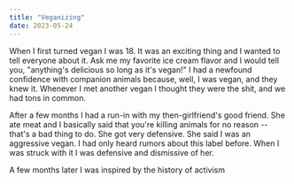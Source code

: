 ```yaml
---
title: "Veganizing"
date: 2023-05-24
---
```


When I first turned vegan I was 18. It was an exciting thing and I wanted to tell everyone about it. Ask me my favorite ice cream flavor and I would tell you, "anything's delicious so long as it's vegan!" I had a newfound confidence with companion animals because, well, I was vegan, and they knew it. Whenever I met another vegan I thought they were the shit, and we had tons in common.


After a few months I had a run-in with my then-girlfriend's good friend. She ate meat and I basically said that you're killing animals for no reason -- that's a bad thing to do. She got very defensive. She said I was an aggressive vegan. I had only heard rumors about this label before. When I was struck with it I was defensive and dismissive of her. 

A few months later I was inspired by the history of activism

